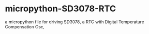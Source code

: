 # micropython-SD3078-RTC
a micropython file for driving SD3078, a RTC with Digital Temperature Compensation Osc,
